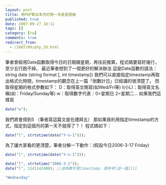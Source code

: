 ```yaml
---
layout: post
title: 用PHP算出本月的第一天是星期幾
published: true
date: 2007-09-27 18:11
tags: []
category: [tw]
comments: true
redirect_from:
  - /2007/09/php_28.html
---
```



筆者曾經用Date函數取得今日的日期跟星期，再往前推算，程式碼要寫好幾行，至少五行跑不掉。
最近筆者想到了一個更好的解決辦法
這是Date函數的語法：
string date (string format [, int timestamp])
我們可以直接指定timestamp再取出格式化時間，timestamp的觀念在上一篇「倒數計日」已經講的很清楚了。
而取得星期的格式參數如下：
D：取得英文簡寫(如Wed/Fri等)
l(小L)：取得英文名稱(如：Friday/Sunday等)
w：取得數字代表：0=星期日 2=星期二…
如果我們這樣寫

```php
date("w");
```

我們將會得到5 （筆者寫這篇文是在禮拜五）
那如果我利用指定timestamp的方式，指定到這個月的第一天不就得了？！
程式碼如下：

```php
date("l", strtotime(date("Y-n-1")));
```


為了讓大家看的更清楚，筆者分解一下動作：(假設今日2006-3-17 Friday)

```php
date("l", strtotime(date("Y-n-1")));

date("l", strtotime("2006-3-1"));
date("l", 1141142400); //這串數字是timestamp，請參考[這一篇][1]

"Wednesday"
```


[1]: http://littlebmix.blogspot.com/2007/09/php.html
